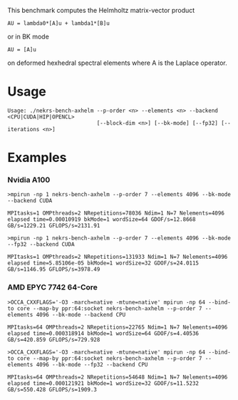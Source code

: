 This benchmark computes the Helmholtz matrix-vector product
```
AU = lambda0*[A]u + lambda1*[B]u
```
or in BK mode
```
AU = [A]u
```
on deformed hexhedral spectral elements where A is the Laplace operator.

# Usage

```
Usage: ./nekrs-bench-axhelm --p-order <n> --elements <n> --backend <CPU|CUDA|HIP|OPENCL>
                            [--block-dim <n>] [--bk-mode] [--fp32] [--iterations <n>]
```

# Examples

### Nvidia A100 
```
>mpirun -np 1 nekrs-bench-axhelm --p-order 7 --elements 4096 --bk-mode --backend CUDA

MPItasks=1 OMPthreads=2 NRepetitions=78036 Ndim=1 N=7 Nelements=4096 elapsed time=0.00010919 bkMode=1 wordSize=64 GDOF/s=12.8668 GB/s=1229.21 GFLOPS/s=2131.91

>mpirun -np 1 nekrs-bench-axhelm --p-order 7 --elements 4096 --bk-mode --fp32 --backend CUDA

MPItasks=1 OMPthreads=2 NRepetitions=131933 Ndim=1 N=7 Nelements=4096 elapsed time=5.85106e-05 bkMode=1 wordSize=32 GDOF/s=24.0115 GB/s=1146.95 GFLOPS/s=3978.49
```

### AMD EPYC 7742 64-Core
```
>OCCA_CXXFLAGS='-O3 -march=native -mtune=native' mpirun -np 64 --bind-to core --map-by ppr:64:socket nekrs-bench-axhelm --p-order 7 --elements 4096 --bk-mode --backend CPU 

MPItasks=64 OMPthreads=2 NRepetitions=22765 Ndim=1 N=7 Nelements=4096 elapsed time=0.000318914 bkMode=1 wordSize=64 GDOF/s=4.40536 GB/s=420.859 GFLOPS/s=729.928

>OCCA_CXXFLAGS='-O3 -march=native -mtune=native' mpirun -np 64 --bind-to core --map-by ppr:64:socket nekrs-bench-axhelm --p-order 7 --elements 4096 --bk-mode --fp32 --backend CPU 

MPItasks=64 OMPthreads=2 NRepetitions=54648 Ndim=1 N=7 Nelements=4096 elapsed time=0.000121921 bkMode=1 wordSize=32 GDOF/s=11.5232 GB/s=550.428 GFLOPS/s=1909.3
```
